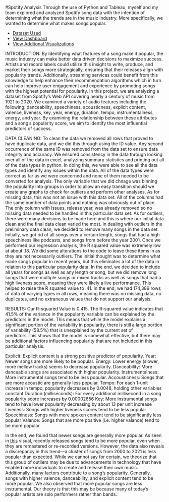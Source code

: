 #Spotify Analysis
  Through the use of Python and Tableau, myself and my team explored and analyzed Spotify song data with the intention of determining what the trends are in the music industry. More specifically, we wanted to determine what makes songs popular. 

- <a href="https://www.kaggle.com/datasets/yamaerenay/spotify-dataset-19212020-600k-tracks">Dataset Used</a>
- <a href="Spotify Dashboard2.png">View Dashboard</a>
- <a href="Spotify Dashboard1.png">View Additonal Visualizations</a>

INTRODUCTION: 
  By identifying what features of a song make it popular, the music industry can make better data driven decisions to maximize success. Artists and record labels could utilize this insight to write, produce, and market their songs more strategically, ensuring that their releases align with popularity trends. Additionally, streaming services could benefit from this knowledge to help enhance their recommendation algorithms which in turn can help improve user engagement and experience by promoting songs with the highest potential for popularity. 
  In this project, we are analyzing a dataset from Spotify’s Web API covering nearly a century of music from 1921 to 2020. We examined a variety of audio features including the following: danceability, speechiness, acousticness, explicit content, valence, liveness, key, year, energy, duration, tempo, instrumentalness, energy, and year. By examining the relationship between these attributes and a song’s popularity score, we aim to identify the most influential predictors of success.
  
DATA CLEANING:
  To clean the data we removed all rows that proved to have duplicate data, and we did this through using the ID value. Any second occurrence of the same ID was removed from the data set to ensure data integrity and accuracy. We ensured consistency in the data through looking over all of the data in excel, analyzing summary statistics and printing out all of the data types in python. In doing this, we were able to see all the data types and identify any issues within the data. All of the data types were correct as far as we were concerned and none of them needed to be converted for analysis. The only variable that we did chnage was binning the popularity into groups in order to allow an easy transition should we create any graphs to check for outliers and perform other analyses. As for missing data, this was not an issue with this data set. All of the columns had the same number of data points and nothing was obviously out of place. The only column with issues, release year, was already removed so no missing data needed to be handled in this particular data set. As for outliers, there were many decisions to be made here and this is where our initial data clean and the final data clean varied the most. 
  In dealing with outliers in the preliminary data clean, we decided to remove many songs in the data set. Initially, we got rid of all songs over a certain length, songs that had a high speechiness like podcasts, and songs from before the year 2001. Once we performed our regression analysis, the R squared value was extremely low at about .18. We did some alterations to the code to leave these items in as they are not necessarily outliers. The initial thought was to determine what made songs popular in recent years, but this eliminates a lot of the data in relation to this particular popularity data. In the end, we decided to include all years for songs as well as any length or song, but we did remove long songs that were multiple songs or mixed tracks as well as songs that had a high liveness score, meaning they were likely a live performance. This helped to raise the R squared value to .41. In the end, we had 174,389 rows of data of varying types in all rows, meaning there was no missing data, no duplicates, and no extraneous values that do not support our analysis. 

RESULTS:
  Our R-squared Value is 0.415. The R-squared value indicates that 41.5% of the variance in the popularity variable can be explained by the predictors in the model. This means that while the model explains a significant portion of the variability in popularity, there is still a large portion of variability (58.5%) that is unexplained by the current set of predictors.This shows that the model is somewhat effective, but there may be additional factors influencing popularity that are not included in this particular analysis.

Explicit: Explicit content is a strong positive predictor of popularity.
Year: Newer songs are more likely to be popular.
Energy: Lower energy (slower, more mellow tracks) seems to decrease popularity.
Danceability: More danceable songs are associated with higher popularity.
Instrumentalness: More instrumental songs tend to be less popular.
Accousticness: Songs that are more acoustic are generally less popular.
Tempo: For each 1-unit increase in tempo, popularity decreases by 0.0048, holding other variables constant 
Duration (milliseconds): For every additional millisecond in a song popularity score increases by 0.00002656
Key: More instrumental songs tend to have lower popularity decreasing by about 13 per unit increase 
Liveness:  Songs with higher liveness scores tend to be less popular
Speechiness: Songs with more spoken content tend to be significantly less popular
Valance: Songs that are more positive (i.e. higher valance) tend to be more popular. 

 In the end, we found that newer songs are generally more popular. As seen in <a href="Spotify Dashboard1.png">this</a> visual, recently released songs tend to be more popular, even when they are remastered or re-recorded versions. However, the data also reveals a discrepancy in this trend—a cluster of songs from 2000 to 2021 is less popular than expected. While we cannot say for certain, we theorize that this group of outliers may be due to advancements in technology that have enabled more individuals to create and release their own music. Additionally, many factors contribute to a song’s popularity. Generally, songs with higher valence, danceability, and explicit content tend to be more popular. We also observed that more popular songs are less instrumental. Our theory is that this may be because many of today’s popular artists are solo performers rather than bands.
